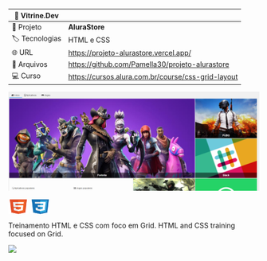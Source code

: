 | 🚀 Vitrine.Dev | | 
| -------------  | --- |
| 📌 Projeto | **AluraStore**
| :label: Tecnologias | HTML e CSS
| :globe_with_meridians: URL |https://projeto-alurastore.vercel.app/
| :file_folder: Arquivos |  https://github.com/Pamella30/projeto-alurastore
| :computer: Curso | https://cursos.alura.com.br/course/css-grid-layout

<!-- Inserir imagem com a #vitrinedev ao final do link -->
![](https://raw.githubusercontent.com/Pamella30/projeto-alurastore/main/alurastore.png#vitrinedev)

<div style="display: inline_block">
  <img align="center" alt="Rafa-HTML" height="30" width="40" src="https://raw.githubusercontent.com/devicons/devicon/master/icons/html5/html5-original.svg">
  <img align="center" alt="Rafa-CSS" height="30" width="40" src="https://raw.githubusercontent.com/devicons/devicon/master/icons/css3/css3-original.svg"
<div><br>
  
Treinamento HTML e CSS com foco em Grid.
HTML and CSS training focused on Grid.
  
<div>
    <a href="https://www.linkedin.com/in/pamella-oliveira-cruz" target="_blank"><img src="https://img.shields.io/badge/-LinkedIn-%230077B5?style=for-the-badge&logo=linkedin&logoColor=white" target="_blank"></a> 
<div>
